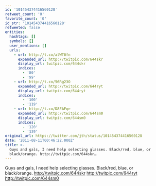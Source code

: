 ```yaml
---
id: '101454374416560128'
retweet_count: '0'
favorite_count: '0'
id_str: '101454374416560128'
retweeted: false
entities:
  hashtags: []
  symbols: []
  user_mentions: []
  urls:
    - url: http://t.co/alWT0fn
      expanded_url: http://twitpic.com/644skr
      display_url: twitpic.com/644skr
      indices:
        - '80'
        - '99'
    - url: http://t.co/56Rg23O
      expanded_url: http://twitpic.com/644ryt
      display_url: twitpic.com/644ryt
      indices:
        - '100'
        - '119'
    - url: http://t.co/D8EAFqe
      expanded_url: http://twitpic.com/644sm0
      display_url: twitpic.com/644sm0
      indices:
        - '120'
        - '139'
original_url: https://twitter.com/jth/status/101454374416560128
date: '2011-08-11T00:46:22.000Z'
title: >-
  Guys and gals, I need help selecting glasses. Black/red, blue, or
  black/orange. http://twitpic.com/644skr…
---
```


Guys and gals, I need help selecting glasses. Black/red, blue, or black/orange. http://twitpic.com/644skr http://twitpic.com/644ryt http://twitpic.com/644sm0